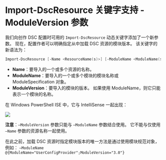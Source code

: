 # Import-DscResource 关键字支持 -ModuleVersion 参数

我们向创作 DSC 配置时可用的 `Import-DscResource` 动态关键字添加了一个新参数。 现在，配置作者可以明确指定从中加载 DSC 资源的模块版本。 该关键字的新语法为：

```powershell
Import-DscResource [-Name <ResourceName(s)>] [-ModuleName <ModuleName(s)>] [-ModuleVersion <ModuleVersion>]
```

* **Name**：要导入的一个或多个资源的名称。
* **ModuleName**：要导入的一个或多个模块的模块名称或 ModuleSpecification 对象。
* **ModuleVersion**：要导入的模块的版本。 如果使用 ModuleName，则它只能表示一个模块的名称。 

在 Windows PowerShell ISE 中，它与 IntelliSense 一起出现：

![](../images/Import-DscResource-Modversion.jpg)

**注意**：`–ModuleVersion` 参数只能与 `–ModuleName` 参数结合使用。 它不能与仅使用 `–Name` 参数的资源名称一起使用。

在此之前，加载 DSC 资源时指定模块版本的唯一方法是通过使用模块规范对象，例如： `–ModuleName @{ModuleName="UserConfigProvider";ModuleVersion="3.0"}`



<!--HONumber=Jul16_HO1-->


